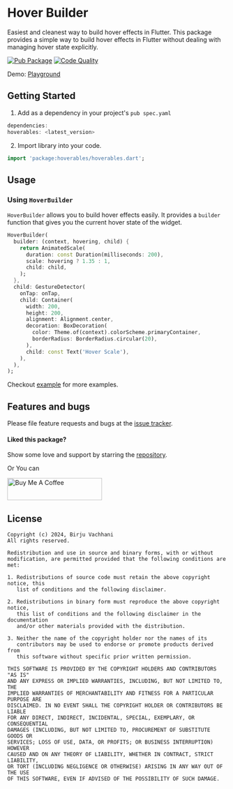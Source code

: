 # Hover Builder

Easiest and cleanest way to build hover effects in Flutter. This package provides a simple way to build hover effects
in Flutter without dealing with managing hover state explicitly.

[![Pub Package](https://img.shields.io/pub/v/hoverables.svg)](https://pub.dev/packages/hoverables) [![Code Quality](https://github.com/BirjuVachhani/hoverables/workflows/Code%20Quality/badge.svg?branch=main)](https://github.com/BirjuVachhani/hoverables/actions)

Demo: [Playground](https://hoverables.codemagic.app/)

## Getting Started

1. Add as a dependency in your project's `pub spec.yaml`

```dart
dependencies:
hoverables: <latest_version>
```
2. Import library into your code.

```dart
import 'package:hoverables/hoverables.dart';
```

## Usage

### Using `HoverBuilder`

`HoverBuilder` allows you to build hover effects easily. It provides a `builder` function that gives you the current
hover state of the widget.

```dart
HoverBuilder(
  builder: (context, hovering, child) {
    return AnimatedScale(
      duration: const Duration(milliseconds: 200),
      scale: hovering ? 1.35 : 1,
      child: child,
    );
  },
  child: GestureDetector(
    onTap: onTap,
    child: Container(
      width: 200,
      height: 200,
      alignment: Alignment.center,
      decoration: BoxDecoration(
        color: Theme.of(context).colorScheme.primaryContainer,
        borderRadius: BorderRadius.circular(20),
      ),
      child: const Text('Hover Scale'),
    ),
  ),
);
```

Checkout [example](https://github.com/BirjuVachhani/hoverables/blob/main/example/lib/main.dart) for more examples.

## Features and bugs

Please file feature requests and bugs at the [issue tracker][tracker].

[tracker]: https://github.com/BirjuVachhani/hoverables/issues
[docs]: https://pub.dev/documentation/hoverables/latest/

#### Liked this package?

Show some love and support by starring the [repository](https://github.com/birjuvachhani/hoverables).

Or You can

<a href="https://www.buymeacoffee.com/birjuvachhani" target="_blank"><img src="https://cdn.buymeacoffee.com/buttons/default-blue.png" alt="Buy Me A Coffee" style="height: 51px !important;width: 217px !important;" ></a>


## License

```
Copyright (c) 2024, Birju Vachhani
All rights reserved.

Redistribution and use in source and binary forms, with or without
modification, are permitted provided that the following conditions are met:

1. Redistributions of source code must retain the above copyright notice, this
   list of conditions and the following disclaimer.

2. Redistributions in binary form must reproduce the above copyright notice,
   this list of conditions and the following disclaimer in the documentation
   and/or other materials provided with the distribution.

3. Neither the name of the copyright holder nor the names of its
   contributors may be used to endorse or promote products derived from
   this software without specific prior written permission.

THIS SOFTWARE IS PROVIDED BY THE COPYRIGHT HOLDERS AND CONTRIBUTORS "AS IS"
AND ANY EXPRESS OR IMPLIED WARRANTIES, INCLUDING, BUT NOT LIMITED TO, THE
IMPLIED WARRANTIES OF MERCHANTABILITY AND FITNESS FOR A PARTICULAR PURPOSE ARE
DISCLAIMED. IN NO EVENT SHALL THE COPYRIGHT HOLDER OR CONTRIBUTORS BE LIABLE
FOR ANY DIRECT, INDIRECT, INCIDENTAL, SPECIAL, EXEMPLARY, OR CONSEQUENTIAL
DAMAGES (INCLUDING, BUT NOT LIMITED TO, PROCUREMENT OF SUBSTITUTE GOODS OR
SERVICES; LOSS OF USE, DATA, OR PROFITS; OR BUSINESS INTERRUPTION) HOWEVER
CAUSED AND ON ANY THEORY OF LIABILITY, WHETHER IN CONTRACT, STRICT LIABILITY,
OR TORT (INCLUDING NEGLIGENCE OR OTHERWISE) ARISING IN ANY WAY OUT OF THE USE
OF THIS SOFTWARE, EVEN IF ADVISED OF THE POSSIBILITY OF SUCH DAMAGE.
```
